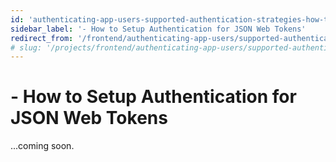 ```yaml
---
id: 'authenticating-app-users-supported-authentication-strategies-how-to-setup-authentication-for-json-web-tokens'
sidebar_label: '- How to Setup Authentication for JSON Web Tokens'
redirect_from: '/frontend/authenticating-app-users/supported-authentication-strategies/how-to-setup-authentication-for-json-web-tokens'
# slug: '/projects/frontend/authenticating-app-users/supported-authentication-strategies/how-to-setup-authentication-for-json-web-tokens'
---
```


# - How to Setup Authentication for JSON Web Tokens

...coming soon.
